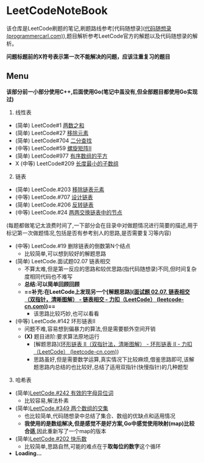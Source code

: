 # LeetCodeNoteBook
该仓库是LeetCode刷题的笔记,刷题路线参考[代码随想录]([代码随想录 (programmercarl.com)](https://programmercarl.com/)),题目解析参考LeetCode官方的解题以及代码随想录的解析。

**问题标题前的X符号表示第一次不能解决的问题，应该注重复习的题目**

## Menu

**该部分前一小部分使用C++,后面使用Go(笔记中虽没有,但全部题目都使用Go实现过)**

1. 线性表

+ (简单) LeetCode#1 [两数之和](./Problems/LeetCode1两数之和.md)
+ (简单) LeetCode#27 [移除元素](./Problems/LeetCode27移除元素.md)
+ (简单) LeetCode#704 [二分查找](./Problems/LeetCode704二分查找.md)
+ (中等) LeetCode#59 [螺旋矩阵II](./Problems/LeetCode59螺旋矩阵II.md)
+ (简单) LeetCode#977 [有序数组的平方](./Problems/LeetCode977有序数组的平方.md)
+ X (中等) LeetCode#209 [长度最小的子数组](./Problems/LeetCode209长度最小的子数组.md)

2. 链表

+ (简单) LeetCode.#203 [移除链表元素](./Problems/LeetCode203移除链表元素.md)
+ (中等) LeetCode.#707 [设计链表](./Problems/LeetCode707设计链表.md)
+ (简单) LeetCode.#206 [反转链表](./Problems/LeetCode206反转链表.md)
+ (中等) LeetCode.#24 [两两交换链表中的节点](./Problems/LeetCode24两两交换链表中的节点.md)

​	(每题都做笔记太浪费时间了,一下部分会在目录中对做题情况进行简要的描述,用于标记第一次做题情况,包括是否有参考别人的思路,是否需要复习等内容)

+ (中等) LeetCode.#19 删除链表的倒数第N个结点
  + 比较简单,可以想到较好的解题思路
+ (简单) LeetCode.面试题02.07 链表相交
  + 不算太难,但是第一反应的思路和较优思路(指代码随想录)不同,但时间复杂度相同代码也不难写
  + **总结:可以简单回顾回顾**
  + **==补充:在LeetCode上发现另一个[解题思路]([面试题 02.07. 链表相交（双指针，清晰图解） - 链表相交 - 力扣（LeetCode） (leetcode-cn.com)](https://leetcode-cn.com/problems/intersection-of-two-linked-lists-lcci/solution/mian-shi-ti-0207-lian-biao-xiang-jiao-sh-b8hn/))==**
    + 该思路比较巧妙,也可以看看
+ (中等) LeetCode.#142 环形链表II
  + 问题不难,容易想到偏暴力的算法,但是需要额外空间开销
  + **(X)** 题目进阶:要求算法原地运行
    + [解题思路]([环形链表 II（双指针法，清晰图解） - 环形链表 II - 力扣（LeetCode） (leetcode-cn.com)](https://leetcode-cn.com/problems/linked-list-cycle-ii/solution/linked-list-cycle-ii-kuai-man-zhi-zhen-shuang-zhi-/))
    + 思路虽好,但是需要数学运算,真实情况下比较麻烦,借鉴思路即可,该解题思路内总结的也比较好,总结了适用双指针(快慢指针)的几种题型

3. 哈希表

+ (简单)[LeetCode.#242 有效的字母异位词](https://leetcode-cn.com/problems/valid-anagram/)
  + 比较容易,解法朴素
+ (简单)[LeetCode.#349 两个数组的交集](https://leetcode-cn.com/problems/intersection-of-two-arrays/)
  + 也比较简单,代码随想录中总结了集合、数组的优缺点和适用情况
  + **我使用的是数组解决,但是感觉不是好方案,Go中感觉使用映射(map)比较合适**,因此重新写了一个map的版本
+ (简单)[LeetCode.#202 快乐数](https://leetcode-cn.com/problems/happy-number/)
  + 比较简单,思路自然,可能的难点在于**取每位的数字**这个循环
+ **Loading...**

